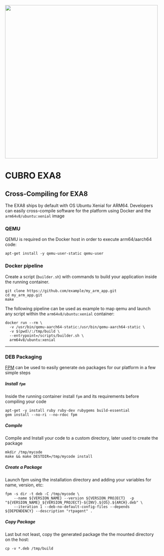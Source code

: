 <img src="http://cubro.org/images/EXA8_Banner.jpg" width=500>

# CUBRO EXA8
## Cross-Compiling for EXA8
The EXA8 ships by default with OS Ubuntu Xenial for ARM64. Developers can easily cross-compile software for the platform using Docker and the `arm64v8/ubuntu:xenial` image

### QEMU
QEMU is required on the Docker host in order to execute arm64/aarch64 code:
```
apt-get install -y qemu-user-static qemu-user
```

### Docker pipeline
Create a script (`builder.sh`) with commands to build your application inside the running container.
```
git clone https://github.com/example/my_arm_app.git
cd my_arm_app.git
make
```

The following pipeline can be used as example to map qemu and launch any script within the `arm64v8/ubuntu:xenial` container: 
```
docker run --rm \
  -v /usr/bin/qemu-aarch64-static:/usr/bin/qemu-aarch64-static \
  -v $(pwd)/:/tmp/build \
  --entrypoint=/scripts/builder.sh \
  arm64v8/ubuntu:xenial
```


----------

### DEB Packaging
[FPM](https://github.com/jordansissel/fpm) can be used to easily generate `deb` packages for our platform in a few simple steps
##### Install `fpm`
Inside the running container install `fpm` and its requirements before compiling your code
```
apt-get -y install ruby ruby-dev rubygems build-essential
gem install --no-ri --no-rdoc fpm
```
##### Compile
Compile and Install your code to a custom directory, later used to create the package
```
mkdir /tmp/mycode
make && make DESTDIR=/tmp/mycode install
```

##### Create a Package
Launch fpm using the installation directory and adding your variables for name, version, etc:
```
fpm -s dir -t deb -C /tmp/mycode \
	--name ${VERSION_NAME} --version ${VERSION_PROJECT}  -p "${VERSION_NAME}_${VERSION_PROJECT}-${INV}.${OS}.${ARCH}.deb" \
	--iteration 1 --deb-no-default-config-files --depends ${DEPENDENCY} --description "rtpagent" .
```

##### Copy Package
Last but not least, copy the generated package the the mounted directory on the host:
```
cp -v *.deb /tmp/build
```
